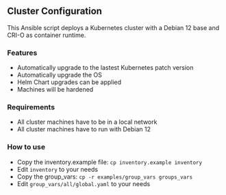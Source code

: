 ## Cluster Configuration

This Ansible script deploys a Kubernetes cluster with a Debian 12 base and CRI-O as container runtime.

### Features

- Automatically upgrade to the lastest Kubernetes patch version
- Automatically upgrade the OS
- Helm Chart upgrades can be applied
- Machines will be hardened

### Requirements

- All cluster machines have to be in a local network
- All cluster machines have to run with Debian 12

### How to use

- Copy the inventory.example file: `cp inventory.example inventory`
- Edit `inventory` to your needs
- Copy the group_vars: `cp -r examples/group_vars groups_vars`
- Edit `group_vars/all/global.yaml` to your needs
